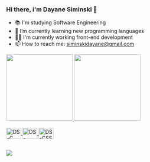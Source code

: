 ### Hi there, i'm Dayane Siminski 👋

- 📚 I'm studying Software Engineering
- 🌱 I’m currently learning new programming languages 
- 🐱‍👤 I'm currently working front-end development
- 📫 How to reach me: siminskidayane@gmail.com

<div>
  <a href="https://github.com/DSiminski">
   <img height="180em" src="https://github-readme-stats.vercel.app/api?username=DSiminski&show_icons=true&theme=onedark&include_all_commits=true&count_private=true"/>
 <img height="180em" src="https://github-readme-stats.vercel.app/api/top-langs/?username=DSiminski&layout=compact&langs_count=7&theme=onedark"/>

</div>
<div style="display: inline_block"><br>
  <img align="center" alt="DS-C" height="30" width="40" src="https://cdn.jsdelivr.net/gh/devicons/devicon/icons/c/c-line.svg">
  <img align="center" alt="DS-HTML" height="30" width="40" src="https://cdn.jsdelivr.net/gh/devicons/devicon/icons/html5/html5-plain.svg">
  <img align="center" alt="DS-CSS" height="30" width="40" src="https://cdn.jsdelivr.net/gh/devicons/devicon/icons/css3/css3-plain.svg">
</div>
  
  ##
  
  <div>
  <a href="https://www.linkedin.com/in/dayane-siminski-990760220" target="_blank"><img src="https://img.shields.io/badge/-LinkedIn-%230077B5?style=for-the-badge&logo=linkedin&logoColor=white" target="_blank"></a> 
    
  <div>
